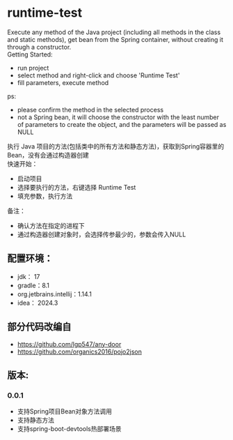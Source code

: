# runtime-test

Execute any method of the Java project (including all methods in the class and static methods), get bean from the Spring container, without creating it through a constructor.<br>
Getting Started:<br>
<ul>
    <li>run project</li>
    <li>select method and right-click and choose 'Runtime Test'</li>
    <li>fill parameters, execute method</li>
</ul>
ps:<br>
<ul>
    <li>please confirm the method in the selected process</li>
    <li>not a Spring bean, it will choose the constructor with the least number of parameters to create the object, and the parameters will be passed as NULL</li>
</ul>

执行 Java 项目的方法(包括类中的所有方法和静态方法)，获取到Spring容器里的Bean，没有会通过构造器创建<br>
快速开始：<br>
<ul>
    <li>启动项目</li>
    <li>选择要执行的方法，右键选择 Runtime Test </li>
    <li>填充参数，执行方法</li>
</ul>
备注：<br>
<ul>
    <li>确认方法在指定的进程下</li>
    <li>通过构造器创建对象时，会选择传参最少的，参数会传入NULL</li>
</ul>

## 配置环境：
- jdk： 17
- gradle：8.1
- org.jetbrains.intellij：1.14.1
- idea： 2024.3

## 部分代码改编自

- https://github.com/lgp547/any-door
- https://github.com/organics2016/pojo2json

## 版本:

### 0.0.1

- 支持Spring项目Bean对象方法调用
- 支持静态方法
- 支持spring-boot-devtools热部署场景